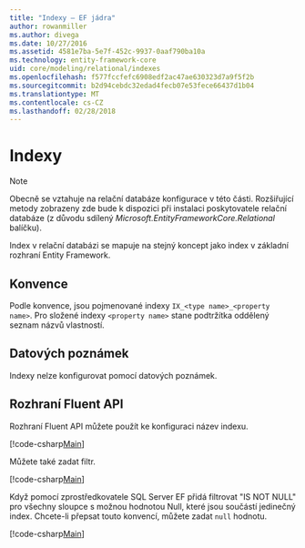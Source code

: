 ```yaml
---
title: "Indexy – EF jádra"
author: rowanmiller
ms.author: divega
ms.date: 10/27/2016
ms.assetid: 4581e7ba-5e7f-452c-9937-0aaf790ba10a
ms.technology: entity-framework-core
uid: core/modeling/relational/indexes
ms.openlocfilehash: f577fccfefc6908edf2ac47ae630323d7a9f5f2b
ms.sourcegitcommit: b2d94cebdc32edad4fecb07e53fece66437d1b04
ms.translationtype: MT
ms.contentlocale: cs-CZ
ms.lasthandoff: 02/28/2018
---
```

# <a name="indexes"></a>Indexy

> [!NOTE]  
> Obecně se vztahuje na relační databáze konfigurace v této části. Rozšiřující metody zobrazeny zde bude k dispozici při instalaci poskytovatele relační databáze (z důvodu sdílený *Microsoft.EntityFrameworkCore.Relational* balíčku).

Index v relační databázi se mapuje na stejný koncept jako index v základní rozhraní Entity Framework.

## <a name="conventions"></a>Konvence

Podle konvence, jsou pojmenované indexy `IX_<type name>_<property name>`. Pro složené indexy `<property name>` stane podtržítka oddělený seznam názvů vlastností.

## <a name="data-annotations"></a>Datových poznámek

Indexy nelze konfigurovat pomocí datových poznámek.

## <a name="fluent-api"></a>Rozhraní Fluent API

Rozhraní Fluent API můžete použít ke konfiguraci název indexu.

[!code-csharp[Main](../../../../samples/core/Modeling/FluentAPI/Samples/Relational/IndexName.cs?name=Model&highlight=9)]

Můžete také zadat filtr.

[!code-csharp[Main](../../../../samples/core/Modeling/FluentAPI/Samples/Relational/IndexFilter.cs?name=Model&highlight=9)]

Když pomocí zprostředkovatele SQL Server EF přidá filtrovat "IS NOT NULL" pro všechny sloupce s možnou hodnotou Null, které jsou součástí jedinečný index. Chcete-li přepsat touto konvencí, můžete zadat `null` hodnotu.

[!code-csharp[Main](../../../../samples/core/Modeling/FluentAPI/Samples/Relational/IndexNoFilter.cs?name=Model&highlight=10)]
